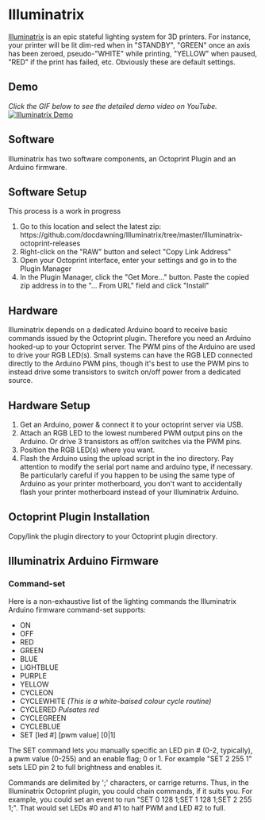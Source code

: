 # Illuminatrix
<a href="https://hackaday.io/project/9191-illuminatrix">Illuminatrix</a> is an epic stateful lighting system for 3D printers. For instance, your printer will be lit dim-red when in "STANDBY", "GREEN" once an axis has been zeroed, pseudo-"WHITE" while printing, "YELLOW" when paused, "RED" if the print has failed, etc. Obviously these are default settings.

## Demo
<i>Click the GIF below to see the detailed demo video on YouTube.</i>
[![Illuminatrix Demo](http://www.dawning.ca/wp-content/uploads/2016/01/IlluminatrixDemoDemo.gif)](https://youtu.be/np1gUWAG9M8)

## Software
Illuminatrix has two software components, an Octoprint Plugin and an Arduino firmware. 

## Software Setup
This process is a work in progress 
<OL>
<LI>Go to this location and select the latest zip: https://github.com/docdawning/Illuminatrix/tree/master/Illuminatrix-octoprint-releases</LI>
<LI>Right-click on the "RAW" button and select "Copy Link Address"</LI>
<LI>Open your Octoprint interface, enter your settings and go in to the Plugin Manager</LI>
<LI>In the Plugin Manager, click the "Get More..." button. Paste the copied zip address in to the "... From URL" field and click "Install"</LI>
</OL>

## Hardware
Illuminatrix depends on a dedicated Arduino board to receive basic commands issued by the Octoprint plugin. Therefore you need an Arduino hooked-up to your Octoprint server. The PWM pins of the Arduino are used to drive your RGB LED(s). Small systems can have the RGB LED connected directly to the Arduino PWM pins, though it's best to use the PWM pins to instead drive some transistors to switch on/off power from a dedicated source.

## Hardware Setup
1. Get an Arduino, power & connect it to your octoprint server via USB.
2. Attach an RGB LED to the lowest numbered PWM output pins on the Arduino. Or drive 3 transistors as off/on switches via the PWM pins.
3. Position the RGB LED(s) where you want.
4. Flash the Arduino using the upload script in the ino directory. Pay attention to modify the serial port name and arduino type, if necessary. Be particularly careful if you happen to be using the same type of Arduino as your printer motherboard, you don't want to accidentally flash your printer motherboard instead of your Illuminatrix Arduino.

## Octoprint Plugin Installation
Copy/link the plugin directory to your Octoprint plugin directory.

## Illuminatrix Arduino Firmware
### Command-set
Here is a non-exhaustive list of the lighting commands the Illuminatrix Arduino firmware command-set supports:
 * ON
 * OFF
 * RED
 * GREEN
 * BLUE
 * LIGHTBLUE
 * PURPLE
 * YELLOW
 * CYCLEON
 * CYCLEWHITE <i>(This is a white-baised colour cycle routine)</i>
 * CYCLERED <i>Pulsates red</i>
 * CYCLEGREEN
 * CYCLEBLUE
 * SET [led #] [pwm value] [0|1] 

The SET command lets you manually specific an LED pin # (0-2, typically), a pwm value (0-255) and an enable flag; 0 or 1. For example "SET 2 255 1" sets LED pin 2 to full brightness and enables it.

Commands are delimited by ';' characters, or carrige returns. Thus, in the Illuminatrix Octoprint plugin, you could chain commands, if it suits you. For example, you could set an event to run "SET 0 128 1;SET 1 128 1;SET 2 255 1;". That would set LEDs #0 and #1 to half PWM and LED #2 to full.
